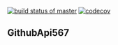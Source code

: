 [![build status of master](https://travis-ci.org/hmok567/GithubApi567.svg?branch=master)](https://travis-ci.org/hmok567/GithubApi567)
[![codecov](https://codecov.io/gh/hmok567/GithubApi567/branch/master/graph/badge.svg)](https://codecov.io/gh/hmok567/GithubApi567)

## GithubApi567